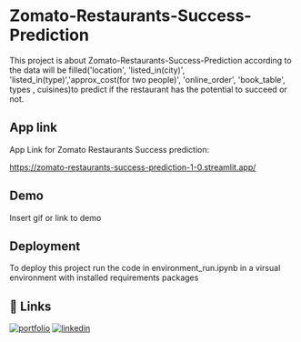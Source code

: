 # Zomato-Restaurants-Success-Prediction

This project is about Zomato-Restaurants-Success-Prediction according to the data will be filled('location', 'listed_in(city)', 'listed_in(type)','approx_cost(for two people)', 'online_order', 'book_table', types , cuisines)to predict if the restaurant has the potential to succeed or not.

## App link
App Link for Zomato Restaurants Success prediction:

https://zomato-restaurants-success-prediction-1-0.streamlit.app/

## Demo

Insert gif or link to demo


## Deployment

To deploy this project run the code in environment_run.ipynb in a virsual environment with installed requirements packages




## 🔗 Links
[![portfolio](https://img.shields.io/badge/my_portfolio-000?style=for-the-badge&logo=ko-fi&logoColor=white)](https://github.com/ShHassanin)
[![linkedin](https://img.shields.io/badge/linkedin-0A66C2?style=for-the-badge&logo=linkedin&logoColor=white)](https://www.linkedin.com/in/shaymaa-hassan/)



